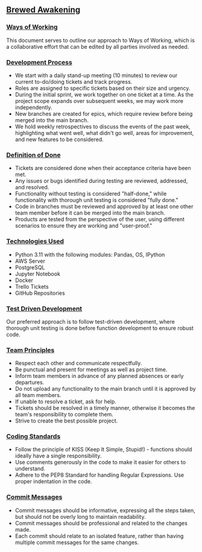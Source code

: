 ## <u><b>Brewed Awakening</b></u>
### <u><b>Ways of Working</b></u>

This document serves to outline our approach to Ways of Working, which is a collaborative effort that can be edited by all parties involved as needed.

### <u><b>Development Process</b></u>

- We start with a daily stand-up meeting (10 minutes) to review our current to-do/doing tickets and track progress.
- Roles are assigned to specific tickets based on their size and urgency.
- During the initial sprint, we work together on one ticket at a time. As the project scope expands over subsequent weeks, we may work more independently.
- New branches are created for epics, which require review before being merged into the main branch.
- We hold weekly retrospectives to discuss the events of the past week, highlighting what went well, what didn't go well, areas for improvement, and new features to be considered.


### <u><b>Definition of Done</b></u>

- Tickets are considered done when their acceptance criteria have been met.
- Any issues or bugs identified during testing are reviewed, addressed, and resolved.
- Functionality without testing is considered "half-done," while functionality with thorough unit testing is considered "fully done."
- Code in branches must be reviewed and approved by at least one other team member before it can be merged into the main branch.
- Products are tested from the perspective of the user, using different scenarios to ensure they are working and "user-proof."

### <u><b>Technologies Used</b></u>

- Python 3.11 with the following modules: Pandas, OS, IPython
- AWS Server 
- PostgreSQL 
- Jupyter Notebook
- Docker
- Trello Tickets
- GitHub Repositories

### <u><b>Test Driven Development</b></u>

Our preferred approach is to follow test-driven development, where thorough unit testing is done before function development to ensure robust code.

### <u><b>Team Principles</b></u>

- Respect each other and communicate respectfully.
- Be punctual and present for meetings as well as project time.
- Inform team members in advance of any planned absences or early departures.
- Do not upload any functionality to the main branch until it is approved by all team members.
- If unable to resolve a ticket, ask for help.
- Tickets should be resolved in a timely manner, otherwise it becomes the team's responsibility to complete them.
- Strive to create the best possible project.

### <u><b>Coding Standards</b></u>

- Follow the principle of KISS (Keep It Simple, Stupid!) - functions should ideally have a single responsibility.
- Use comments generously in the code to make it easier for others to understand.
- Adhere to the PEP8 Standard for handling Regular Expressions.
Use proper indentation in the code.

### <u><b>Commit Messages</b></u>

- Commit messages should be informative, expressing all the steps taken, but should not be overly long to maintain readability.
- Commit messages should be professional and related to the changes made.
- Each commit should relate to an isolated feature, rather than having multiple commit messages for the same changes.
